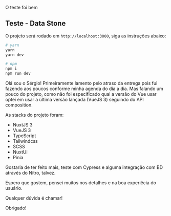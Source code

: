 O teste foi bem

## Teste - Data Stone

O projeto será rodado em `http://localhost:3000`, siga as instruções abaixo:

```bash
# yarn
yarn
yarn dev

# npm
npm i
npm run dev
```

Olá sou o Sérgio! Primeiramente lamento pelo atraso da entrega pois fui fazendo aos poucos conforme minha agenda do dia a dia.
Mas falando um pouco do projeto, como não foi especificado qual a versão do Vue usar optei em usar a última versão lançada (VueJS 3) seguindo do API composition. 

As stacks do projeto foram:
- NuxtJS 3
- VueJS 3
- TypeScript
- Tailwindcss
- SCSS
- NuxtUI
- Pinia

Gostaria de ter feito mais, teste com Cypress e alguma integração com BD através do Nitro, talvez.

Espero que gostem, pensei muitos nos detalhes e na boa experiêcia do usuário. 

Qualquer dúvida é chamar!

Obrigado!

